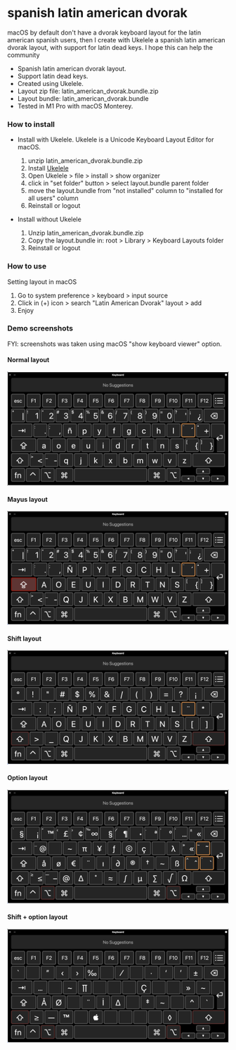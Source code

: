 # spanish latin american dvorak

macOS by default don't have a dvorak keyboard layout for the latin american spanish users, 
then I create with Ukelele a spanish latin american dvorak layout, with support for latin dead keys.
I hope this can help the community

- Spanish latin american dvorak layout.
- Support latin dead keys.
- Created using Ukelele.
- Layout zip file: latin_american_dvorak.bundle.zip
- Layout bundle: latin_american_dvorak.bundle
- Tested in M1 Pro with macOS Monterey.

### How to install

* Install with Ukelele. Ukelele is a Unicode Keyboard Layout Editor for macOS.
  1. unzip latin_american_dvorak.bundle.zip
  2. Install [Ukelele](https://software.sil.org/ukelele/)
  3. Open Ukelele > file > install > show organizer
  4. click in "set folder" button > select layout.bundle parent folder
  5. move the layout.bundle from "not installed" column to "installed for all users" column
  6. Reinstall or logout

* Install without Ukelele
  1. Unzip latin_american_dvorak.bundle.zip
  2. Copy the layout.bundle in: root > Library > Keyboard Layouts folder
  3. Reinstall or logout

### How to use
Setting layout in macOS
1. Go to system preference > keyboard > input source
2. Click in (+) icon > search "Latin American Dvorak" layout > add
3. Enjoy

### Demo screenshots
FYI: screenshots was taken using macOS "show keyboard viewer" option.

#### Normal layout
![Screenshot](images/layout_(5).png)

#### Mayus layout
![Screenshot](images/layout_(4).png)

#### Shift layout
![Screenshot](images/layout_(3).png)

#### Option layout
![Screenshot](images/layout_(1).png)

#### Shift + option layout
![Screenshot](images/layout_(2).png)